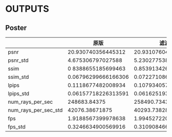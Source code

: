 # OUTPUTS

## Poster

|                      | 原版                | 滤波                | skip                | attention           | huber                |
| -------------------- | ------------------- | ------------------- | ------------------- | ------------------- | -------------------- |
| psnr                 | 20.930740356445312  | 20.931076049804688  | 21.014108657836914  | 21.124910354614258  | 20.70543670654297,   |
| psnr_std             | 4.675306797027588   | 5.2302775382995605  | 5.220085144042969   | 4.919356822967529   | 4.876244068145752    |
| ssim                 | 0 8388655185699463  | 0.853913426399231   | 0.8536889553070068  | 0.855118453502655.  | 0.8497349619865417   |
| ssim_std             | 0.06796299666166306 | 0.07227108627557755 | 0.072743721306324   | 0.06841054558753967 | 0.061964262276887894 |
| lpips                | 0.1118677482008934  | 0.10793405771255493 | 0.11041679233312607 | 0.11100423336029053 | 0.1082092672586441   |
| lpips_std            | 0.06157718226313591 | 0.06162519380450249 | 0.06534552574157715 | 0.06291767954826355 | 0.06335246562957764  |
| num_rays_per_sec     | 248683.84375        | 258490.734375       | 249366.28125        | 249510.4375         | 243001.65625         |
| num_rays_per_sec_std | 42076.38671875      | 40293.73828125      | 39456.15625         | 39004.37109375.     | 43829.2265625        |
| fps                  | 1.9188567399978638  | 1.9945272207260132  | 1.9241225719451904  | 1.9252349138259888, | 1.875012755393982    |
| fps_std              | 0.3246634900569916  | 0.3109084665775299  | 0.30444565415382385 | 0.30095967650413513 | 0.3381884694099426   |

